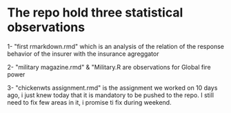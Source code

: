 # The repo hold three statistical observations 

1- "first rmarkdown.rmd" which is an analysis of the relation of the response behavior of the insurer with the insurance agreggator 

2- "military magazine.rmd" & "Military.R are observations for Global fire power 

3- "chickenwts assignment.rmd" is the assignment we worked on 10 days ago, i just knew today that it is mandatory to be pushed to the repo. I still need to fix few areas in it, i promise ti fix during weekend.  
